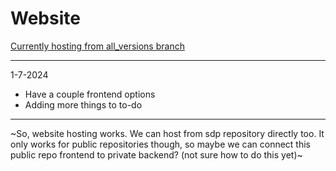 # Website
[Currently hosting from all_versions branch](https://sdp-team-22.github.io/website/)

--------------------------------------------------------------------------------------------------------------------------------------------------------------------------
1-7-2024
- Have a couple frontend options
- Adding more things to to-do
--------------------------------------------------------------------------------------------------------------------------------------------------------------------------
~So, website hosting works. We can host from sdp repository directly too.
It only works for public repositories though, so maybe we can connect this public repo frontend to private backend? (not sure how to do this yet)~
